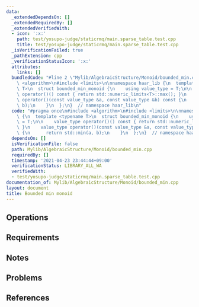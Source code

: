 ```yaml
---
data:
  _extendedDependsOn: []
  _extendedRequiredBy: []
  _extendedVerifiedWith:
  - icon: ':x:'
    path: test/yosupo-judge/staticrmq/main.sparse_table.test.cpp
    title: test/yosupo-judge/staticrmq/main.sparse_table.test.cpp
  _isVerificationFailed: true
  _pathExtension: cpp
  _verificationStatusIcon: ':x:'
  attributes:
    links: []
  bundledCode: "#line 2 \"Mylib/AlgebraicStructure/Monoid/bounded_min.cpp\"\n#include\
    \ <algorithm>\n#include <limits>\n\nnamespace haar_lib {\n  template <typename\
    \ T>\n  struct bounded_min_monoid {\n    using value_type = T;\n\n    value_type\
    \ operator()() const { return std::numeric_limits<T>::max(); }\n    value_type\
    \ operator()(const value_type &a, const value_type &b) const {\n      return std::min(a,\
    \ b);\n    }\n  };\n}  // namespace haar_lib\n"
  code: "#pragma once\n#include <algorithm>\n#include <limits>\n\nnamespace haar_lib\
    \ {\n  template <typename T>\n  struct bounded_min_monoid {\n    using value_type\
    \ = T;\n\n    value_type operator()() const { return std::numeric_limits<T>::max();\
    \ }\n    value_type operator()(const value_type &a, const value_type &b) const\
    \ {\n      return std::min(a, b);\n    }\n  };\n}  // namespace haar_lib\n"
  dependsOn: []
  isVerificationFile: false
  path: Mylib/AlgebraicStructure/Monoid/bounded_min.cpp
  requiredBy: []
  timestamp: '2021-04-23 23:44:44+09:00'
  verificationStatus: LIBRARY_ALL_WA
  verifiedWith:
  - test/yosupo-judge/staticrmq/main.sparse_table.test.cpp
documentation_of: Mylib/AlgebraicStructure/Monoid/bounded_min.cpp
layout: document
title: Bounded min monoid
---
```


## Operations

## Requirements

## Notes

## Problems

## References
